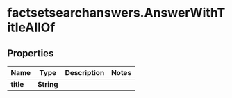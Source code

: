 # factsetsearchanswers.AnswerWithTitleAllOf

## Properties

Name | Type | Description | Notes
------------ | ------------- | ------------- | -------------
**title** | **String** |  | 


